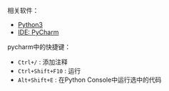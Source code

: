 相关软件：

> 
 - [Python3][1]
 - [IDE: PyCharm][2]

pycharm中的快捷键：

> 
 - `Ctrl+/` : 添加注释
 - `Ctrl+Shift+F10` : 运行
 - `Alt+Shift+E` : 在Python Console中运行选中的代码

  [1]: https://www.python.org/downloads/
  [2]: http://www.jetbrains.com/pycharm/download/